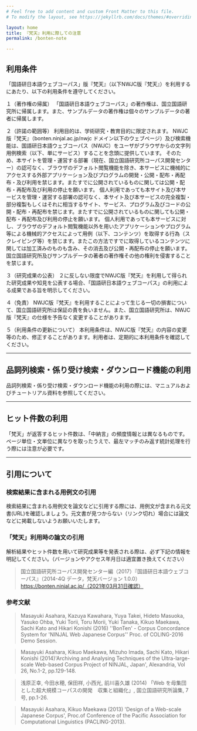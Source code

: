 ```yaml
---
# Feel free to add content and custom Front Matter to this file.
# To modify the layout, see https://jekyllrb.com/docs/themes/#overriding-theme-defaults

layout: home
title: 『梵天』利用に際しての注意
permalink: /bonten-note

---
```

## 利用条件
「国語研日本語ウェブコーパス」版『梵天』（以下NWJC版『梵天』）を利用するにあたり、以下の利用条件を遵守してください。

１（著作権の帰属）
「国語研日本語ウェブコーパス」の著作権は、国立国語研究所に帰属します。また、サンプルデータの著作権は個々のサンプルデータの著者に帰属します。

２（許諾の範囲等）
利用目的は、学術研究・教育目的に限定されます。
NWJC版『梵天』（bonten.ninjal.ac.jp/nwjc ドメイン以下のウェブページ）及び検索機能は、国語研日本語ウェブコーパス（NWJC）をユーザがブラウザからの文字列用例検索（以下、単にサービス）することを念頭に提供しています。 そのため、本サイトを管理・運営する部署（現在、国立国語研究所コーパス開発センター）の認可なく、ブラウザのデフォルト閲覧機能を除き、本サービスに機械的にアクセスする外部アプリケーション及びプログラムの開発・公開・配布・再配布・及び利用を禁じます。またすでに公開されているものに関しては公開・配布・再配布及び利用の停止を願います。
個人利用であっても本サイト及び本サービスを管理・運営する部署の認可なく、本サイト及び本サービスの完全複製・部分複製もしくはそれに相当するサイト、サービス、プログラム及びコードの公開・配布・再配布を禁じます。またすでに公開されているものに関しても公開・配布・再配布及び利用の停止を願います。
個人利用であっても本サービスに対し、ブラウザのデフォルト閲覧機能以外を用いたアプリケーションやプログラム等による機械的アクセスによって用例（以下、コンテンツ）を取得する行為（スクレイピング等）を禁じます。またこの方法ですでに取得しているコンテンツに関しては加工済みのものも含み、その消去及び公開・再配布の停止を願います。
国立国語研究所及びサンプルデータの著者の著作権その他の権利を侵害することを禁じます。

３（研究成果の公表）
２に反しない限度でNWJC版『梵天』を利用して得られた研究成果や知見を公表する場合、「国語研日本語ウェブコーパス」の利用による成果である旨を明示してください。

４（免責）
NWJC版『梵天』を利用することによって生じる一切の損害について、国立国語研究所は保証の責を負いません。また、国立国語研究所は、NWJC版『梵天』の仕様を予告なく変更することがあります。

５（利用条件の更新について）
本利用条件は、NWJC版『梵天』の内容の変更等のため、修正することがあります。利用者は、定期的に本利用条件を確認してください。



---

## 品詞列検索・係り受け検索・ダウンロード機能の利用

品詞列検索・係り受け検索・ダウンロード機能の利用の際には、マニュアルおよびチュートリアル資料を参照してください。

___

## ヒット件数の利用

「梵天」が返答するヒット件数は、「中納言」の頻度情報とは異なるものです。ページ単位・文単位に異なりを取ったうえで、最左マッチのみ返す統計処理を行う際には注意が必要です。

___

## 引用について

### 検索結果に含まれる用例文の引用

検索結果に含まれる用例文を論文などに引用する際には、用例文が含まれる元文書(URL)を確認しましょう。元文書が見つからない（リンク切れ）場合には論文などに掲載しないようお願いいたします。

### 「梵天」利用時の論文の引用


解析結果やヒット件数を用いて研究成果等を発表される際は、必ず下記の情報を明記してください。（バージョンやアクセス年月日は適宜置き換えてください）

> 国立国語研究所コーパス開発センター編（2017）『国語研日本語ウェブコーパス』（2014-4Q データ，梵天バージョン 1.0.0）https://bonten.ninjal.ac.jp/（2021年03月31日確認）

### 参考文献

> Masayuki Asahara, Kazuya Kawahara, Yuya Takei, Hideto Masuoka, Yasuko Ohba, Yuki Torii, Toru Morii, Yuki Tanaka, Kikuo Maekawa, Sachi Kato and Hikari Konishi (2016) ''BonTen' - Corpus Concordance System for 'NINJAL Web Japanese Corpus'' Proc. of COLING-2016 Demo Session.

> Masayuki Asahara, Kikuo Maekawa, Mizuho Imada, Sachi Kato, Hikari Konishi (2014)'Archiving and Analysing Techniques of the Ultra-large-scale Web-based Corpus Project of NINJAL, Japan', Alexandria, Vol 26, No.1-2, pp.129-148.

> 浅原正幸, 今田水穂, 保田祥, 小西光, 前川喜久雄 (2014) 「Web を母集団とした超大規模コーパスの開発　収集と組織化」, 国立国語研究所論集, 7号, pp.1-26.

> Masayuki Asahara, Kikuo Maekawa (2013) 'Design of a Web-scale Japanese Corpus', Proc.of Conference of the Pacific Association for Computational Linguistics (PACLING-2013).
